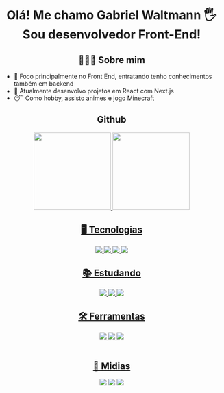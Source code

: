 <h1 align="center"> 
  Olá! Me chamo Gabriel Waltmann 🖐️ 
  <br> Sou desenvolvedor Front-End!
</h1>

<div align="center">
  <h2> 👨🏻‍💻 Sobre mim </h2>
  <ul align="left">
    <li>🔭 Foco principalmente no Front End, entratando tenho conhecimentos também em backend</li>
    <li>💼  Atualmente desenvolvo projetos em React com Next.js</li>
    <li>😴  Como hobby, assisto animes e jogo Minecraft</li>
  </ul>
</div>

<div align="center">
  <h2> Github </h2>

  <a href="https://github.com/gabriel-waltmann">
  <img height="180em" src="https://github-readme-stats.vercel.app/api?username=gabriel-waltmann&show_icons=true&theme=dark&include_all_commits=true&count_private=true"/>
  <img height="180em" src="https://github-readme-stats.vercel.app/api/top-langs/?username=gabriel-waltmann&layout=compact&langs_count=7&theme=dark"/>
</div>

<div align="center">
  <h2> 🖥️ Tecnologias </h2>
  
  <img src="https://img.shields.io/badge/-git-F05032?logo=git&logoColor=white&style=for-the-badge" />	
  <img src="https://img.shields.io/badge/-html-E34F26?logo=html5&logoColor=white&style=for-the-badge" />
  <img src="https://img.shields.io/badge/-css-1572B6?logo=css3&logoColor=white&style=for-the-badge" />
  <img src="https://img.shields.io/badge/-javascript-F7DF1E?logo=javascript&logoColor=white&style=for-the-badge" />
</div>

<div align="center">
  <h2> 📚 Estudando </h2>
    <img src="https://img.shields.io/badge/-nodejs-339933?logo=node.js&logoColor=white&style=for-the-badge" />
	  <img src="https://img.shields.io/badge/-reactjs-61DAFB?logo=react&logoColor=white&style=for-the-badge" />
     <img src="https://img.shields.io/badge/-npm-CB3837?logo=npm&logoColor=white&style=for-the-badge" />
</div>

<div align="center">
  <h2> 🛠️ Ferramentas </h2>
	
  <img src="https://img.shields.io/badge/-vscode-007ACC?logo=Visual Studio Code&logoColor=white&style=for-the-badge" />
  <img src="https://img.shields.io/badge/-notion-000000?logo=notion&logoColor=white&style=for-the-badge" />
  <img src="https://img.shields.io/badge/-figma-F24E1E?logo=figma&logoColor=white&style=for-the-badge" />
</div>


 <br>
<div align="center">
  <h2> 📩 Midias </h2>
  <a href="https://instagram.com/waltmanngabriel" target="_blank"><img src="https://img.shields.io/badge/-Instagram-%23E4405F?style=for-the-badge&logo=instagram&logoColor=white" target="_blank"></a>
  <a href = "mailto:gabrielwaltmann@gmail.com"><img src="https://img.shields.io/badge/-Gmail-%23333?style=for-the-badge&logo=gmail&logoColor=white" target="_blank"></a>
  <a href="https://www.linkedin.com/in/gabrielwaltmann" target="_blank"><img src="https://img.shields.io/badge/-LinkedIn-%230077B5?style=for-the-badge&logo=linkedin&logoColor=white" target="_blank"></a> 
 
</div>
  
